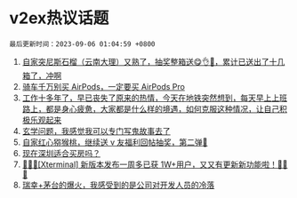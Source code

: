 # v2ex热议话题

`最后更新时间：2023-09-06 01:04:59 +0800`

1. [自家突尼斯石榴（云南大理）又熟了，抽奖整箱送😋👌🧺，累计已送出了十几箱了，冲啊](https://www.v2ex.com/t/971094)
1. [骑车千万别买 AirPods，一定要买 AirPods Pro](https://www.v2ex.com/t/970936)
1. [工作十多年了，早已丧失了原来的热情，今天在地铁突然想到，每天早上上班路上，都是身心疲惫，大家都是什么样的境遇，如何克服这种情况，让自己积极乐观起来](https://www.v2ex.com/t/970942)
1. [玄学问题，我感觉我可以专门写鬼故事去了](https://www.v2ex.com/t/971038)
1. [自家红心猕猴桃，继续送 v 友福利回帖抽奖，第二弹🥝](https://www.v2ex.com/t/971034)
1. [现在深圳适合买房吗？](https://www.v2ex.com/t/970972)
1. [🎉🎉🎉[Xterminal] 新版本发布一周多已获 1W+用户，又又有更新新功能啦！🎉🎉🎉](https://www.v2ex.com/t/971121)
1. [瑞幸+茅台的爆火，我感受到的是公司对开发人员的冷落](https://www.v2ex.com/t/971133)

